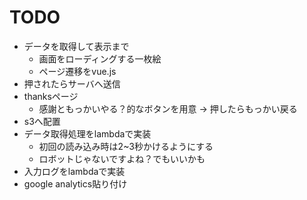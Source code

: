# TODO

- データを取得して表示まで
  - 画面をローディングする一枚絵
  - ページ遷移をvue.js
- 押されたらサーバへ送信
- thanksページ
  - 感謝ともっかいやる？的なボタンを用意 -> 押したらもっかい戻る
- s3へ配置
- データ取得処理をlambdaで実装
  - 初回の読み込み時は2~3秒かけるようにする
  - ロボットじゃないですよね？でもいいかも
- 入力ログをlambdaで実装
- google analytics貼り付け
